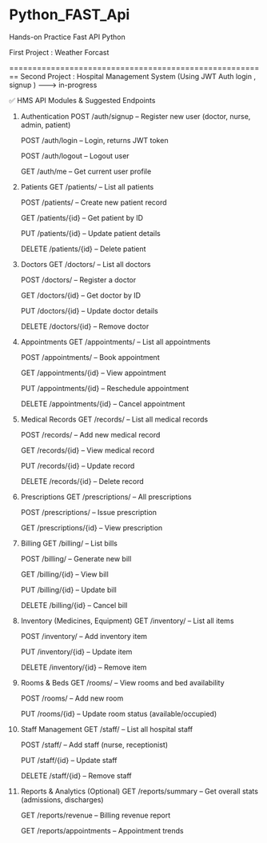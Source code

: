 # Python_FAST_Api
Hands-on Practice Fast API Python

First Project : Weather Forcast


========================================================
Second Project : Hospital Management System (Using JWT Auth login , signup ) ---> in-progress

✅ HMS API Modules & Suggested Endpoints
1. Authentication
    POST /auth/signup – Register new user (doctor, nurse, admin, patient)

    POST /auth/login – Login, returns JWT token

    POST /auth/logout – Logout user

    GET /auth/me – Get current user profile

2. Patients
    GET /patients/ – List all patients

    POST /patients/ – Create new patient record

    GET /patients/{id} – Get patient by ID

    PUT /patients/{id} – Update patient details

    DELETE /patients/{id} – Delete patient

3. Doctors
    GET /doctors/ – List all doctors

    POST /doctors/ – Register a doctor

    GET /doctors/{id} – Get doctor by ID

    PUT /doctors/{id} – Update doctor details

    DELETE /doctors/{id} – Remove doctor

4. Appointments
    GET /appointments/ – List all appointments

    POST /appointments/ – Book appointment

    GET /appointments/{id} – View appointment

    PUT /appointments/{id} – Reschedule appointment

    DELETE /appointments/{id} – Cancel appointment

5. Medical Records
    GET /records/ – List all medical records

    POST /records/ – Add new medical record

    GET /records/{id} – View medical record

    PUT /records/{id} – Update record

    DELETE /records/{id} – Delete record

6. Prescriptions
    GET /prescriptions/ – All prescriptions

    POST /prescriptions/ – Issue prescription

    GET /prescriptions/{id} – View prescription

7. Billing
    GET /billing/ – List bills

    POST /billing/ – Generate new bill

    GET /billing/{id} – View bill

    PUT /billing/{id} – Update bill

    DELETE /billing/{id} – Cancel bill

8. Inventory (Medicines, Equipment)
    GET /inventory/ – List all items

    POST /inventory/ – Add inventory item

    PUT /inventory/{id} – Update item

    DELETE /inventory/{id} – Remove item

9. Rooms & Beds
    GET /rooms/ – View rooms and bed availability

    POST /rooms/ – Add new room

    PUT /rooms/{id} – Update room status (available/occupied)

10. Staff Management
    GET /staff/ – List all hospital staff

    POST /staff/ – Add staff (nurse, receptionist)

    PUT /staff/{id} – Update staff

    DELETE /staff/{id} – Remove staff

11. Reports & Analytics (Optional)
    GET /reports/summary – Get overall stats (admissions, discharges)

    GET /reports/revenue – Billing revenue report

    GET /reports/appointments – Appointment trends

